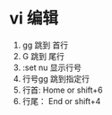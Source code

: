 # vi 编辑
1. gg 跳到 首行
2. G 跳到 尾行
3. :set nu  显示行号
4. 行号gg 跳到指定行
5. 行首: Home or shift+6
6. 行尾： End  or shift+4